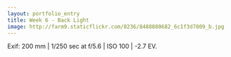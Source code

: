 ```yaml
---
layout: portfolio_entry
title: Week 6 - Back Light
image: http://farm9.staticflickr.com/8236/8488880682_6c1f3d7809_b.jpg
---
```

Exif: 200 mm | 1/250 sec at f/5.6 | ISO 100 | -2.7 EV.
